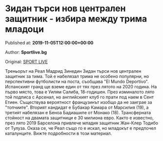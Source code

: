 
# Зидан търси нов централен защитник - избира между трима младоци

Published at: **2019-11-05T12:00:00+00:00**

Author: **Sportlive.bg**

Original: [SPORT LIVE](https://www.sportlive.bg/worldfootball/spain/zidan-tyrsi-nov-centralen-zashtitnik---izbira-mezhdu-trima-mladoci-1402896.html)

Треньорът на Реал Мадрид Зинедин Зидан търси нов централен защитник за тима. Той е набелязал трима не особено популярни, но перспективни футболисти на поста, съобщава "El Mundo Deportivo". Испанският гранд ще вземе един от тях през лятото на 2020 година.
На първо място, това е Уилям Салиба, 18-годишен. През изминалото лято той подписа с Арсенал, но английският клуб го прати под наем в Сент Етиен. Съществува вероятност французинът изобщо да не заиграе за "топчиите".
Вторият кандидат е Бубакар Камара от Марсилия (19), а третият набелязан е Беноа Бадиашиле от Монако (18). Трансферната стойност на двамата защитници е 30 милиона евро.
Както е известно, през лято 2019 Барселона привлече младия защитник Жан-Клер Тодибо от Тулуза. Оказа се, че Реал също го е искал, но младокът е предпочел каталунците. Вижте подробности в този материал.

